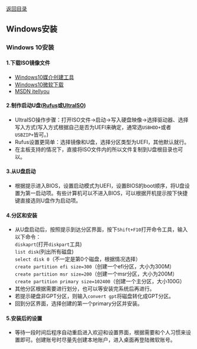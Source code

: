 [返回目录](../../catalogue.md)
## Windows安装

### Windows 10安装
#### 1.下载ISO镜像文件  
+ [Windows10媒介创建工具](https://software-download.microsoft.com/download/pr/MediaCreationTool1903.exe)  
+ [Windows10微软下载](https://www.microsoft.com/zh-cn/software-download/windows10)  
+ [MSDN itellyou](https://msdn.itellyou.cn/)
#### 2.制作启动U盘([Rufus](https://rufus.ie)或[UltraISO](https://www.ultraiso.com/download.html))  
+ UltraISO操作步骤：打开ISO文件->启动->写入硬盘映像->选择驱动器、选择写入方式(写入方式根据自己是否为UEFI来确定，通常选`USBHDD+`或者`USBZIP+`皆可。)  
+ Rufus设置更简单：选择镜像和U盘，选择分区类型为UEFI，其他默认就行。  
+ 在主板支持的情况下，直接将ISO文件内的所以文件复制到U盘根目录也可以。  
#### 3.从U盘启动  
+ 根据提示进入BIOS，设置启动模式为UEFI，设置BIOS的boot顺序，将U盘设置为第一启动项。有些计算机可以不进入BIOS，可以根据开机提示按下快捷键直接选则U盘作为启动项。  
#### 4.分区和安装  
+ 从U盘启动后，按照提示到达分区界面，按下`Shift+F10`打开命令工具，输入以下命令：  
`diskaprt`(打开`diskpart`工具)  
`list disk`(列出所有磁盘)  
`select disk 0`（不一定是第0个磁盘，根据情况选择）  
`create partition efi size=300`（创建一个efi分区，大小为300M）  
`create partition msr size=200`（创建一个msr分区，大小为200M）  
`create partition primary size=102400`（创建一个主分区，大小100G）  
+ 其他分区根据需要进行划分，也可以等安装完系统后再进行。  
+ 若提示硬盘非GPT分区，则输入`convert gpt`将磁盘转化成GPT分区。  
+ 回到分区界面，选择创建的第一个primary分区并安装。
#### 5.安装后的设置  
+ 等待一段时间后程序自动重启进入欢迎和设置界面，根据需要和个人习惯来设置即可。创建账号时尽量先创建本地账户，进入桌面再登陆微软账号。
